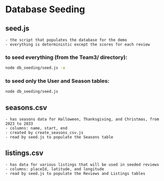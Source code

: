 # Database Seeding

## seed.js
    - the script that populates the database for the demo
    - everything is deterministic except the scores for each review
### to seed everything (from the Team3/ directory):
```bash
node db_seeding/seed.js -a
```
### to seed only the User and Season tables:
```bash
node db_seeding/seed.js
```


## seasons.csv
    - has seasons data for Halloween, Thanksgiving, and Christmas, from 2023 to 2033
    - columns: name, start, end
    - created by create_seasons_csv.js
    - read by seed.js to populate the Seasons table


## listings.csv
    - has data for various listings that will be used in seeded reviews
    - columns: placeId, latitude, and longitude
    - read by seed.js to populate the Reviews and Listings tables
